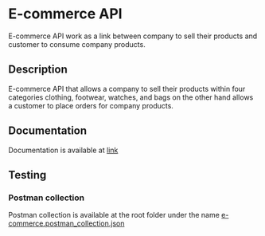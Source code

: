 # E-commerce API 
E-commerce API work as a link between company to sell their products and customer to consume company products.

## Description
E-commerce API that allows a company to sell their products within four categories clothing, footwear, watches, and bags on the other hand allows a customer to place orders for company products.  

## Documentation
Documentation is available at [link]()

## Testing 

### Postman collection
Postman collection is available at the root folder under the name [e-commerce.postman_collection.json](e-commerce.postman_collection.json)